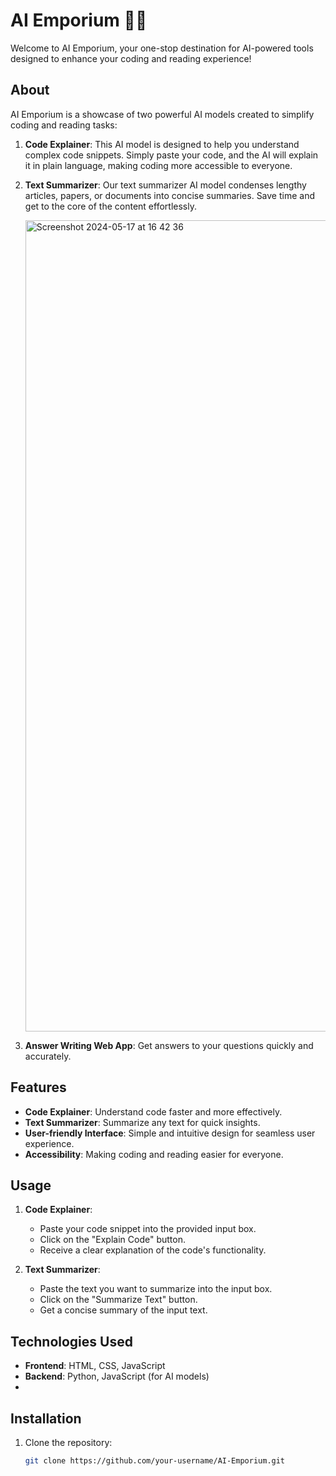 # AI Emporium 🤖💼

Welcome to AI Emporium, your one-stop destination for AI-powered tools designed to enhance your coding and reading experience!

## About
AI Emporium is a showcase of two powerful AI models created to simplify coding and reading tasks:

1. **Code Explainer**: This AI model is designed to help you understand complex code snippets. Simply paste your code, and the AI will explain it in plain language, making coding more accessible to everyone.

2. **Text Summarizer**: Our text summarizer AI model condenses lengthy articles, papers, or documents into concise summaries. Save time and get to the core of the content effortlessly.
   
   <img width="1298" alt="Screenshot 2024-05-17 at 16 42 36" src="https://github.com/SumanJain2005/NSECproject/assets/143676135/bb9810c5-d479-4b32-ac79-b9c54c2b2d17">

4. **Answer Writing Web App**: Get answers to your questions quickly and accurately.

## Features
- **Code Explainer**: Understand code faster and more effectively.
- **Text Summarizer**: Summarize any text for quick insights.
- **User-friendly Interface**: Simple and intuitive design for seamless user experience.
- **Accessibility**: Making coding and reading easier for everyone.


## Usage
1. **Code Explainer**:
   - Paste your code snippet into the provided input box.
   - Click on the "Explain Code" button.
   - Receive a clear explanation of the code's functionality.

2. **Text Summarizer**:
   - Paste the text you want to summarize into the input box.
   - Click on the "Summarize Text" button.
   - Get a concise summary of the input text.

## Technologies Used
- **Frontend**: HTML, CSS, JavaScript
- **Backend**: Python, JavaScript (for AI models)
- 
## Installation
1. Clone the repository:
   ```sh
   git clone https://github.com/your-username/AI-Emporium.git

